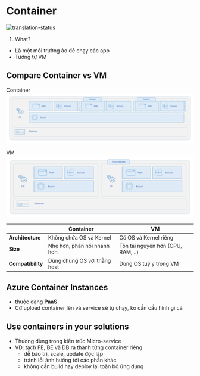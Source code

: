 # Container
![translation-status](https://img.shields.io/badge/Status-done-green)

1. What?
-  Là một môi trường ảo để chạy các app
-  Tương tự VM

## Compare Container vs VM

Container
![container](./images/az_container_container.png)

VM
![vm](./images/az_container_vm.png)

|                   | Container                    | VM                                |
| ----------------- | ---------------------------- | --------------------------------- |
| **Architecture**  | Không chứa OS và Kernel      | Có OS và Kernel riêng             |
| **Size**          | Nhẹ hơn, phản hồi nhanh hơn  | Tốn tài nguyên hơn (CPU, RAM, ..) |
| **Compatibility** | Dùng chung OS với thằng host | Dùng OS tuỳ ý trong VM            |

## Azure Container Instances
- thuộc dạng **PaaS**
- Cứ upload container lên và service sẽ tự chạy, ko cần cấu hình gì cả

## Use containers in your solutions
- Thường dùng trong kiến trúc Micro-service
- VD: tách FE, BE và DB ra thành từng container riêng
  - dễ bảo trì, scale, update độc lập
  - tránh lỗi ảnh hưởng tới các phần khác
  - không cần build hay deploy lại toàn bộ ứng dụng